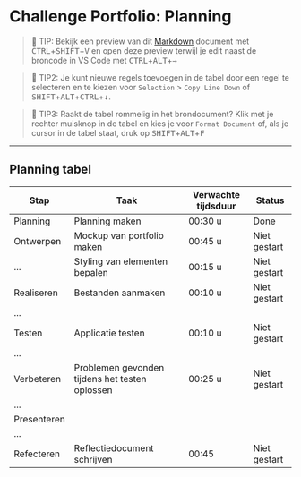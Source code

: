 # Challenge Portfolio: Planning

> :rocket: TIP: Bekijk een preview van dit [Markdown](https://guides.github.com/features/mastering-markdown/) document met <kbd>CTRL</kbd>+<kbd>SHIFT</kbd>+<kbd>V</kbd> en open deze preview terwijl je edit naast de broncode in VS Code met <kbd>CTRL</kbd>+<kbd>ALT</kbd>+<kbd>→</kbd>

> :rocket: TIP2: Je kunt nieuwe regels toevoegen in de tabel door een regel te selecteren en te kiezen voor `Selection` > `Copy Line Down` of <kbd>SHIFT</kbd>+<kbd>ALT</kbd>+<kbd>CTRL</kbd>+<kbd>↓</kbd>. 

> :rocket: TIP3: Raakt de tabel rommelig in het brondocument? Klik met je rechter muisknop in de tabel en kies je voor `Format Document` of, als je cursor in de tabel staat, druk op <kbd>SHIFT</kbd>+<kbd>ALT</kbd>+<kbd>F</kbd>

----

## Planning tabel

| Stap        | Taak                                           | Verwachte tijdsduur | Status |
| ----------- | ---------------------------------------------- | ------------------- | ------ |
| Planning    | Planning maken                                 | 00:30 u             | Done  |
| Ontwerpen   | Mockup van portfolio maken                     | 00:45 u             | Niet gestart   |
| ...         | Styling van elementen bepalen                  | 00:15 u             | Niet gestart   |
| Realiseren  | Bestanden aanmaken                             | 00:10 u             | Niet gestart   |
| ...         |                                                |                     |        |
| Testen      | Applicatie testen                              | 00:10 u             | Niet gestart   |
| ...         |                                                |                     |        |
| Verbeteren  | Problemen gevonden tijdens het testen oplossen | 00:25 u             | Niet gestart   |
| ...         |                                                |                     |    |
| Presenteren |                                                |                     |    |
| ...         |                                                |                     |    |
| Refecteren  | Reflectiedocument schrijven                    | 00:45               | Niet gestart   |
